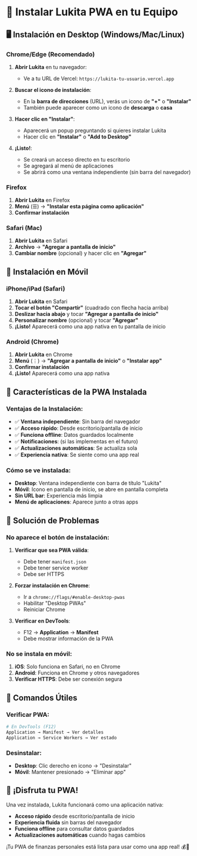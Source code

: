 # 📱 Instalar Lukita PWA en tu Equipo

## 🖥️ **Instalación en Desktop (Windows/Mac/Linux)**

### **Chrome/Edge (Recomendado)**

1. **Abrir Lukita** en tu navegador:
   - Ve a tu URL de Vercel: `https://lukita-tu-usuario.vercel.app`

2. **Buscar el icono de instalación**:
   - En la **barra de direcciones** (URL), verás un icono de **"+"** o **"Instalar"**
   - También puede aparecer como un icono de **descarga** o **casa**

3. **Hacer clic en "Instalar"**:
   - Aparecerá un popup preguntando si quieres instalar Lukita
   - Hacer clic en **"Instalar"** o **"Add to Desktop"**

4. **¡Listo!**:
   - Se creará un acceso directo en tu escritorio
   - Se agregará al menú de aplicaciones
   - Se abrirá como una ventana independiente (sin barra del navegador)

### **Firefox**

1. **Abrir Lukita** en Firefox
2. **Menú** (☰) → **"Instalar esta página como aplicación"**
3. **Confirmar instalación**

### **Safari (Mac)**

1. **Abrir Lukita** en Safari
2. **Archivo** → **"Agregar a pantalla de inicio"**
3. **Cambiar nombre** (opcional) y hacer clic en **"Agregar"**

## 📱 **Instalación en Móvil**

### **iPhone/iPad (Safari)**

1. **Abrir Lukita** en Safari
2. **Tocar el botón "Compartir"** (cuadrado con flecha hacia arriba)
3. **Deslizar hacia abajo** y tocar **"Agregar a pantalla de inicio"**
4. **Personalizar nombre** (opcional) y tocar **"Agregar"**
5. **¡Listo!** Aparecerá como una app nativa en tu pantalla de inicio

### **Android (Chrome)**

1. **Abrir Lukita** en Chrome
2. **Menú** (⋮) → **"Agregar a pantalla de inicio"** o **"Instalar app"**
3. **Confirmar instalación**
4. **¡Listo!** Aparecerá como una app nativa

## 🎯 **Características de la PWA Instalada**

### **Ventajas de la Instalación:**

- ✅ **Ventana independiente**: Sin barra del navegador
- ✅ **Acceso rápido**: Desde escritorio/pantalla de inicio
- ✅ **Funciona offline**: Datos guardados localmente
- ✅ **Notificaciones**: (si las implementas en el futuro)
- ✅ **Actualizaciones automáticas**: Se actualiza sola
- ✅ **Experiencia nativa**: Se siente como una app real

### **Cómo se ve instalada:**

- **Desktop**: Ventana independiente con barra de título "Lukita"
- **Móvil**: Icono en pantalla de inicio, se abre en pantalla completa
- **Sin URL bar**: Experiencia más limpia
- **Menú de aplicaciones**: Aparece junto a otras apps

## 🔧 **Solución de Problemas**

### **No aparece el botón de instalación:**

1. **Verificar que sea PWA válida**:
   - Debe tener `manifest.json`
   - Debe tener service worker
   - Debe ser HTTPS

2. **Forzar instalación en Chrome**:
   - Ir a `chrome://flags/#enable-desktop-pwas`
   - Habilitar "Desktop PWAs"
   - Reiniciar Chrome

3. **Verificar en DevTools**:
   - F12 → **Application** → **Manifest**
   - Debe mostrar información de la PWA

### **No se instala en móvil:**

1. **iOS**: Solo funciona en Safari, no en Chrome
2. **Android**: Funciona en Chrome y otros navegadores
3. **Verificar HTTPS**: Debe ser conexión segura

## 🚀 **Comandos Útiles**

### **Verificar PWA:**
```bash
# En DevTools (F12)
Application → Manifest → Ver detalles
Application → Service Workers → Ver estado
```

### **Desinstalar:**
- **Desktop**: Clic derecho en icono → "Desinstalar"
- **Móvil**: Mantener presionado → "Eliminar app"

## 🎉 **¡Disfruta tu PWA!**

Una vez instalada, Lukita funcionará como una aplicación nativa:
- **Acceso rápido** desde escritorio/pantalla de inicio
- **Experiencia fluida** sin barras del navegador
- **Funciona offline** para consultar datos guardados
- **Actualizaciones automáticas** cuando hagas cambios

¡Tu PWA de finanzas personales está lista para usar como una app real! 💰📱
